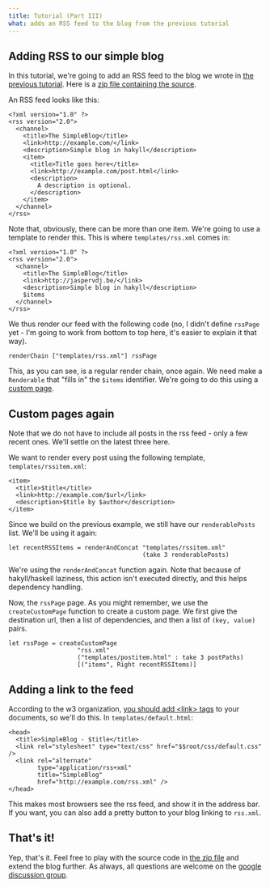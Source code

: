 ```yaml
---
title: Tutorial (Part III)
what: adds an RSS feed to the blog from the previous tutorial
---
```


## Adding RSS to our simple blog

In this tutorial, we're going to add an RSS feed to the blog we wrote in
[the previous tutorial](tutorial2.html). Here is a
[zip file containing the source](examples/rssblog.zip).

An RSS feed looks like this:

~~~~~{.xml}
<?xml version="1.0" ?>
<rss version="2.0">
  <channel>
    <title>The SimpleBlog</title>
    <link>http://example.com/</link>
    <description>Simple blog in hakyll</description>
    <item>
      <title>Title goes here</title>
      <link>http://example.com/post.html</link>
      <description>
        A description is optional.
      </description>
    </item>
  </channel>
</rss>
~~~~~

Note that, obviously, there can be more than one item. We're going to use a
template to render this. This is where `templates/rss.xml` comes in:

~~~~~{.xml}
<?xml version="1.0" ?>
<rss version="2.0">
  <channel>
    <title>The SimpleBlog</title>
    <link>http://jaspervdj.be/</link>
    <description>Simple blog in hakyll</description>
    $items
  </channel> 
</rss>
~~~~~

We thus render our feed with the following code (no, I didn't define `rssPage`
yet - I'm going to work from bottom to top here, it's easier to explain it
that way).

~~~~~{.haskell}
renderChain ["templates/rss.xml"] rssPage
~~~~~

This, as you can see, is a regular render chain, once again. We need make a
`Renderable` that "fills in" the `$items` identifier. We're going to do this
using a [custom page](tutorial2.html#custom-pages).

## Custom pages again

Note that we do not have to include all posts in the rss feed - only a few
recent ones. We'll settle on the latest three here.

We want to render every post using the following template,
`templates/rssitem.xml`:

~~~~~{.haskell}
<item>
  <title>$title</title>
  <link>http://example.com/$url</link>
  <description>$title by $author</description>
</item>
~~~~~

Since we build on the previous example, we still have our `renderablePosts`
list. We'll be using it again:

~~~~~{.haskell}
let recentRSSItems = renderAndConcat "templates/rssitem.xml"
                                     (take 3 renderablePosts)
~~~~~

We're using the `renderAndConcat` function again. Note that because of
hakyll/haskell laziness, this action isn't executed directly, and this helps
dependency handling.

Now, the `rssPage` page. As you might remember, we use the `createCustomPage`
function to create a custom page. We first give the destination url, then a
list of dependencies, and then a list of `(key, value)` pairs.

~~~~~{.haskell}
let rssPage = createCustomPage
                   "rss.xml"
                   ("templates/postitem.html" : take 3 postPaths)
                   [("items", Right recentRSSItems)]
~~~~~

## Adding a link to the feed

According to the w3 organization,
[you should add \<link\> tags](http://www.w3.org/QA/Tips/use-links) to your
documents, so we'll do this. In `templates/default.html`:

~~~~~~{.html}
<head>
  <title>SimpleBlog - $title</title>
  <link rel="stylesheet" type="text/css" href="$$root/css/default.css" />
  <link rel="alternate"
        type="application/rss+xml"
        title="SimpleBlog"
        href="http://example.com/rss.xml" />
</head>
~~~~~~

This makes most browsers see the rss feed, and show it in the address bar.
If you want, you can also add a pretty button to your blog linking to
`rss.xml`.

## That's it!

Yep, that's it. Feel free to play with the source code in
[the zip file](examples/rssblog.zip) and extend the blog further. As always,
all questions are welcome on the
[google discussion group](http://groups.google.com/group/hakyll).
